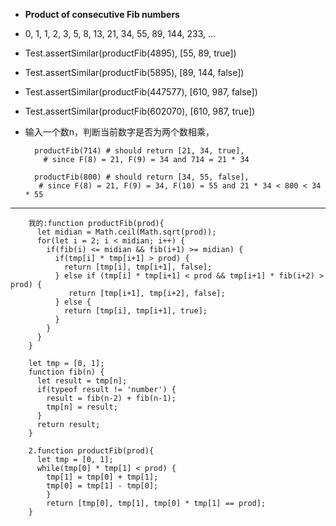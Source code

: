 - **Product of consecutive Fib numbers**
- 0, 1, 1, 2, 3, 5, 8, 13, 21, 34, 55, 89, 144, 233, ...
- Test.assertSimilar(productFib(4895), [55, 89, true])
- Test.assertSimilar(productFib(5895), [89, 144, false])
- Test.assertSimilar(productFib(447577), [610, 987, false])
- Test.assertSimilar(productFib(602070), [610, 987, true])
- 输入一个数n，判断当前数字是否为两个数相乘，
    	
		productFib(714) # should return [21, 34, true], 
          # since F(8) = 21, F(9) = 34 and 714 = 21 * 34

		productFib(800) # should return [34, 55, false], 
         # since F(8) = 21, F(9) = 34, F(10) = 55 and 21 * 34 < 800 < 34 * 55

------

		我的:function productFib(prod){
		  let midian = Math.ceil(Math.sqrt(prod));
		  for(let i = 2; i < midian; i++) {
		    if(fib(i) <= midian && fib(i+1) >= midian) {
		      if(tmp[i] * tmp[i+1] > prod) {
		        return [tmp[i], tmp[i+1], false];
		      } else if (tmp[i] * tmp[i+1] < prod && tmp[i+1] * fib(i+2) > prod) {
		         return [tmp[i+1], tmp[i+2], false];
		      } else {
		        return [tmp[i], tmp[i+1], true];
		      }
		    }
		  }
		}
		
		let tmp = [0, 1];
		function fib(n) {
		  let result = tmp[n];
		  if(typeof result != 'number') {
		    result = fib(n-2) + fib(n-1);
		    tmp[n] = result;
		  }
		  return result;
		}	

		2.function productFib(prod){
		  let tmp = [0, 1];
		  while(tmp[0] * tmp[1] < prod) {
		    tmp[1] = tmp[0] + tmp[1];
		    tmp[0] = tmp[1] - tmp[0];
		    }
		    return [tmp[0], tmp[1], tmp[0] * tmp[1] == prod];
		}
